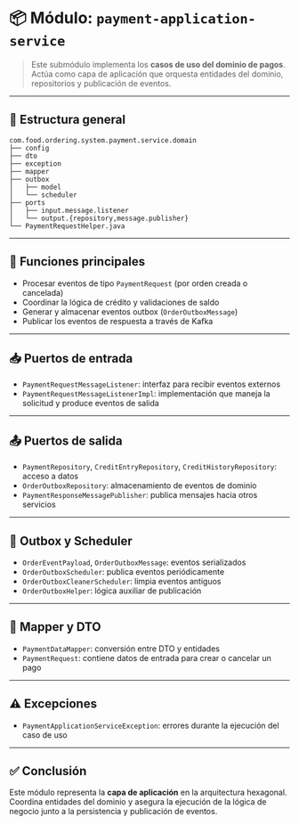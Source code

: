 # 📦 Módulo: `payment-application-service`

> Este submódulo implementa los **casos de uso del dominio de pagos**. Actúa como capa de aplicación que orquesta entidades del dominio, repositorios y publicación de eventos.

---

## 🧩 Estructura general

```plaintext
com.food.ordering.system.payment.service.domain
├── config
├── dto
├── exception
├── mapper
├── outbox
│   ├── model
│   └── scheduler
├── ports
│   ├── input.message.listener
│   └── output.{repository,message.publisher}
└── PaymentRequestHelper.java
```

---

## 🎯 Funciones principales

- Procesar eventos de tipo `PaymentRequest` (por orden creada o cancelada)
- Coordinar la lógica de crédito y validaciones de saldo
- Generar y almacenar eventos outbox (`OrderOutboxMessage`)
- Publicar los eventos de respuesta a través de Kafka

---

## 📥 Puertos de entrada

- `PaymentRequestMessageListener`: interfaz para recibir eventos externos
- `PaymentRequestMessageListenerImpl`: implementación que maneja la solicitud y produce eventos de salida

---

## 📤 Puertos de salida

- `PaymentRepository`, `CreditEntryRepository`, `CreditHistoryRepository`: acceso a datos
- `OrderOutboxRepository`: almacenamiento de eventos de dominio
- `PaymentResponseMessagePublisher`: publica mensajes hacia otros servicios

---

## 🔄 Outbox y Scheduler

- `OrderEventPayload`, `OrderOutboxMessage`: eventos serializados
- `OrderOutboxScheduler`: publica eventos periódicamente
- `OrderOutboxCleanerScheduler`: limpia eventos antiguos
- `OrderOutboxHelper`: lógica auxiliar de publicación

---

## 🔁 Mapper y DTO

- `PaymentDataMapper`: conversión entre DTO y entidades
- `PaymentRequest`: contiene datos de entrada para crear o cancelar un pago

---

## ⚠️ Excepciones

- `PaymentApplicationServiceException`: errores durante la ejecución del caso de uso

---

## ✅ Conclusión

Este módulo representa la **capa de aplicación** en la arquitectura hexagonal. Coordina entidades del dominio y asegura la ejecución de la lógica de negocio junto a la persistencia y publicación de eventos.
